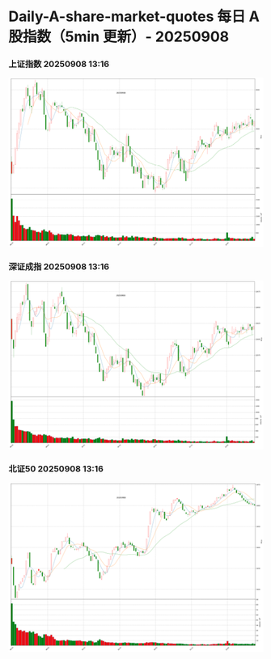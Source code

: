 
# Daily-A-share-market-quotes 每日 A 股指数（5min 更新）- 20250908

### 上证指数 20250908 13:16
![](./fig/2025/9/20250908-sh000001.png)

### 深证成指 20250908 13:16
![](./fig/2025/9/20250908-sz399001.png)

### 北证50 20250908 13:16
![](./fig/2025/9/20250908-bj899050.png)
